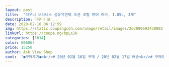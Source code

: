 ```yaml
---
layout: post 
title:  "다우니 보타니스 섬유유연제 오션 코랄 퓨어 러브, 1.05L, 3개" 
description: 다우니 보 ..
date: 2020-02-18 06:12:59 
img: https://static.coupangcdn.com/image/retail/images/263090693430802-e64df151-0242-438a-940e-48ad6d76c4c4.jpg 
linkUrl: https://coupa.ng/bpLXJH 
categories: [1014] 
color: 006064 
price: 15250 
author: Ask View Shop 
cont:  "●구매후기●<br/># 20년 02월 16일 구매 / 20년 02월 17일 배송<br/># 구매후 약 한달정도 사용했고 3통 중에 거의 2통 사용<br/>(신제품 나옴 한번씩 다 써보긴 해요 ㅎㅎ)<br/>‼️ 탑노트 : 베르가못, 자몽, 프리지아<br/>‼️다만 주의할점이 초고농축이라 그런지 춥거나 오래 놔두면 되직?하게 굳는다고 해야하나 그런 현상이 생기더라구요~ 그럴땐 물 살짝 넣어서 풀어주면 다시 원래대로 돌아와요!!<br/>‼️일단,,섬유유연제는 다우니가 최고인것 같아요!! 향도 오래가고 조금만 넣어도 진짜 온 집안에 좋은 향이 하루종일 솔솔솔 빨래하기 귀찮은데 향기가 좋으니 안할 수가 없어요~!<br/>게다가 고농축은 아닌 비농축 이지만 1/3만 써도 은은히 오래 간다는데.<br/>.<br/> 세탁 후 빨래 널 때까진 향이 나는데 옷이 다 마르고 나면 생각보다는 향이 잘 안나요 ㅜㅜ 은은하게 오래라는데 은은한건 알겠는데 오래가는지도 잘 모르겠고.<br/>.<br/> 고농축을 좋아해서 그런건지.<br/>.<br/> 표준용량보다 더 넣어도 그때 뿐이네요.<br/><br/>다우니 보타니스 오션 코랄 퓨어 러브 향 설명을 보고 좋아하는 향으로 구성 되어있어서 기대반 의심반으로 구매했어요!!<br/>다우니 애용하구요.<br/> 다우니만 쓴지 몇년 차예요.<br/> 최근에 실내건조 라인에 꽂혀서 또다시 몇달동안 주구장창 쓰다가 코로나로 집콕만 하니 답답해서 기분 전환이 되었음 좋겠다는 생각에 구매했어요.<br/><br/>다우니만한게 없어요<br/>더 깨끗해보이고 조금만 넣어도 향이 풍부해서 맘에들어요!<br/>미들노트 : 장미, 복숭아<br/>베이스노트 : 머스크, 엠버, 바닐라<br/>비싸지만 향 없는건 싫어요<br/>섬유유연제는 다우니를 쓰는데 향은 거의 다 좋은것 같아서 그중에서도 레몬그라스와 라일락향을 좋아하는데 이번에<br/>여름에 어울리는 향이라고 하는데 저는 향이 너무 맘에들어서 내내 사용하려구요!<br/>왠만한 향수보다 향도 오래가고 옷에서 좋은냄새 나면<br/>은은하게 오래 간다는 점과 플로럴에 바다향이라기에 코튼과 오션 코랄중에서 한참 고민을 하다 오션 코랄을 샀는데.<br/>.<br/><br/>이불빨아도 향이 오래지속되니 잠잘때도  기분좋아요<br/>저번에 시킬때 양이 각각 다르게 들어있어서 기분 나빴는데 이번에 온건 확인해 봤더니 똑같이 들어있네요 ㅡ만족<br/>제가 생각한 향이 아니예요.<br/>.<br/> 상쾌한 바다향이 어디있죠? ㅜㅜㅜ<br/>피죤 샤프란 이런거 원래 좋아했지만 빨고 나면 향이 다 날라가서<br/>향수로 사용하는 에센셜 오일 중에 제가 좋아하는 베르가못과 시트러스 향이 어우러져 바다를 연상시키는 향이래요!!<br/>향은 제가 생각한 향은 아니고 오래 가는진 몰겠어요.<br/> 거부감 들진 않지만 전 재구매 의사는 잆어요.<br/> 코튼도 사볼까 했는데 향이 약할거 같아서 다른 퍼품으로 구매할려구요~<br/>향이 어쩜 이리 좋은지 ㅎㅎ<br/>" 
---
```


